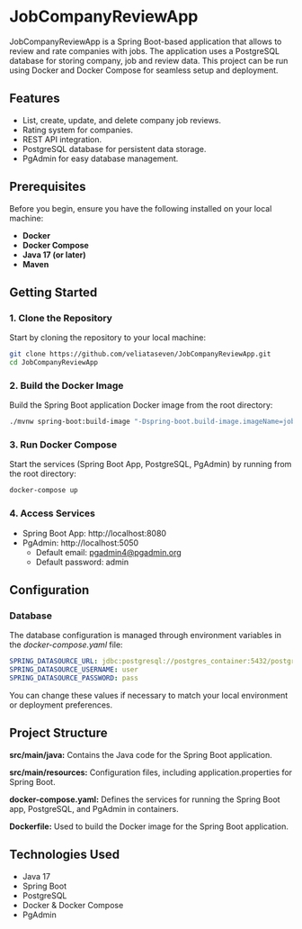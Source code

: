 # JobCompanyReviewApp

JobCompanyReviewApp is a Spring Boot-based application that allows to review and rate companies with jobs. The application uses a PostgreSQL database for storing company, job and review data. This project can be run using Docker and Docker Compose for seamless setup and deployment.

## Features
- List, create, update, and delete company job reviews.
- Rating system for companies.
- REST API integration.
- PostgreSQL database for persistent data storage.
- PgAdmin for easy database management.

## Prerequisites
Before you begin, ensure you have the following installed on your local machine:
- **Docker**
- **Docker Compose**
- **Java 17 (or later)**
- **Maven**

## Getting Started

### 1. Clone the Repository
Start by cloning the repository to your local machine:
```bash
git clone https://github.com/veliataseven/JobCompanyReviewApp.git
cd JobCompanyReviewApp
```

### 2. Build the Docker Image
Build the Spring Boot application Docker image from the root directory:
```bash
./mvnw spring-boot:build-image "-Dspring-boot.build-image.imageName=jobappimage"
```
### 3. Run Docker Compose
Start the services (Spring Boot App, PostgreSQL, PgAdmin) by running from the root directory:
```bash
docker-compose up
```

### 4. Access Services
* Spring Boot App: http://localhost:8080
* PgAdmin: http://localhost:5050
  * Default email: pgadmin4@pgadmin.org 
  * Default password: admin

## Configuration
### Database

The database configuration is managed through environment variables in the _docker-compose.yaml_ file:
```yaml
SPRING_DATASOURCE_URL: jdbc:postgresql://postgres_container:5432/postgres
SPRING_DATASOURCE_USERNAME: user
SPRING_DATASOURCE_PASSWORD: pass
```

You can change these values if necessary to match your local environment or deployment preferences.

## Project Structure
**src/main/java:** Contains the Java code for the Spring Boot application.

**src/main/resources:** Configuration files, including application.properties for Spring Boot.

**docker-compose.yaml:** Defines the services for running the Spring Boot app, PostgreSQL, and PgAdmin in containers.

**Dockerfile:** Used to build the Docker image for the Spring Boot application.

## Technologies Used

* Java 17
* Spring Boot
* PostgreSQL
* Docker & Docker Compose
* PgAdmin
